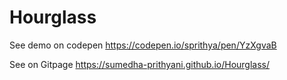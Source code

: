 # Hourglass
See demo on codepen
https://codepen.io/sprithya/pen/YzXgvaB

See on Gitpage
https://sumedha-prithyani.github.io/Hourglass/
